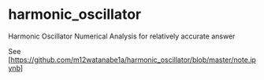 # harmonic_oscillator
Harmonic Oscillator Numerical Analysis for relatively accurate answer

See [https://github.com/m12watanabe1a/harmonic_oscillator/blob/master/note.ipynb]
